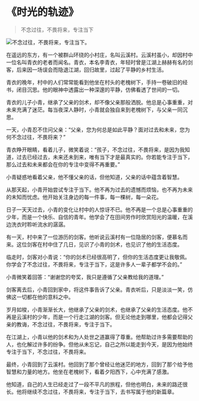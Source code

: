 # 《时光的轨迹》
> 不念过往，不畏将来，专注当下


![不念过往，不畏将来，专注当下。](/images/29a418bfac6e41caa3c338c442128ee3.jpg)

在遥远的东方，有一个被群山环绕的小村庄，名叫云溪村。云溪村虽小，却因村中一位名叫青衣的老者而闻名。青衣，本名李青衣，年轻时曾是江湖上赫赫有名的剑客，后来因一场误会而隐退江湖，回归故里，过起了平静的乡村生活。

青衣的晚年，村中的人们常常能看到他坐在村头的老槐树下，手持一卷破旧的经书，闭目沉思。他的眼神中透露出一种深邃的平静，仿佛看透了世间的一切。

青衣的儿子小青，继承了父亲的剑术，却不像父亲那般洒脱。他总是心事重重，对未来充满了迷茫。每当夜深人静时，小青就会独自来到老槐树下，与父亲一同沉思。

一天，小青忍不住问父亲：“父亲，您为何总是如此平静？面对过去和未来，您为何不念过往，不畏将来？”

青衣睁开眼睛，看着儿子，微笑着说：“孩子，不念过往，不畏将来，是因为我知道，过去已经过去，未来还未到来，唯有当下才是最真实的。你若能专注于当下，那么过去和未来都会在你的专注中变得不再重要。”

小青疑惑地看着父亲，他不懂父亲的话，但他知道，父亲的话中蕴含着智慧。

从那天起，小青开始尝试专注于当下。他不再为过去的遗憾而烦恼，也不再为未来的未知而忧虑。他开始关注身边的每一件事，每一棵树，每一朵花。

日子一天天过去，小青的变化让村中的人惊讶不已。他不再是一个总是心事重重的少年，而是一个快乐、自信的青年。他学会了在田间劳作时欣赏阳光的温暖，在溪边洗衣时聆听流水的潺潺。

有一天，村中来了一位游历的剑客。他听说云溪村有一位隐居的剑客，便慕名而来。这位剑客在村中住了几日，见识了小青的剑术，也见识了他的生活态度。

临走时，剑客对小青说：“你的剑术已经很高明了，但你的生活态度更让我敬佩。你学会了不念过往，不畏将来，专注于当下，这是许多人一辈子都学不会的。”

小青微笑着回答：“谢谢您的夸奖，我只是遵循了父亲教给我的道理。”

剑客离去后，小青回到家中，将这件事告诉了父亲。青衣听后，只是淡淡一笑，仿佛这一切都在他的意料之中。

岁月如梭，小青渐渐长大，他继承了父亲的剑术，也继承了父亲的生活态度。他不再是云溪村的少年，而是一个行走江湖的剑客。但无论他走到哪里，他都会记得父亲的教诲，不念过往，不畏将来，专注于当下。

在江湖上，小青以他的剑术和为人处世之道赢得了尊重。他帮助过许多需要帮助的人，也化解过许多的纷争。但他从未忘记，自己之所以能走到今天，是因为他始终专注于当下，不念过往，不畏将来。

最终，小青回到了云溪村。他回到了那个曾经让他迷茫的地方，回到了那个给予他智慧和力量的地方。他坐在老槐树下，看着夕阳西下，心中充满了感激。

他知道，自己的人生已经走过了一段不平凡的旅程，但他也明白，未来的路还很长。他将继续不念过往，不畏将来，专注于当下，去书写属于他的新篇章。
